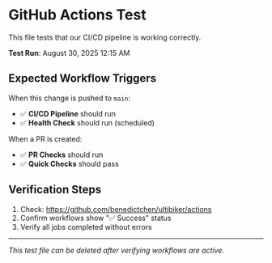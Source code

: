 # GitHub Actions Test

This file tests that our CI/CD pipeline is working correctly.

**Test Run**: August 30, 2025 12:15 AM

## Expected Workflow Triggers

When this change is pushed to `main`:
- ✅ **CI/CD Pipeline** should run
- ✅ **Health Check** should run (scheduled)

When a PR is created:
- ✅ **PR Checks** should run
- ✅ **Quick Checks** should pass

## Verification Steps

1. Check: https://github.com/benedictchen/ultibiker/actions
2. Confirm workflows show "✅ Success" status
3. Verify all jobs completed without errors

---

*This test file can be deleted after verifying workflows are active.*
